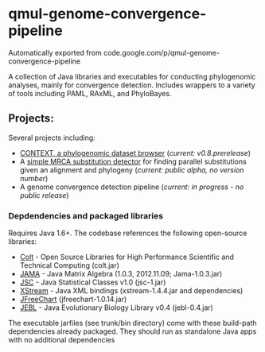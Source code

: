 # qmul-genome-convergence-pipeline
Automatically exported from code.google.com/p/qmul-genome-convergence-pipeline

A collection of Java libraries and executables for conducting phylogenomic analyses, mainly for convergence detection.
Includes wrappers to a variety of tools including PAML, RAxML, and PhyloBayes.

## Projects:

Several projects including:
* [CONTEXT, a phylogenomic dataset browser](https://github.com/lonelyjoeparker/qmul-genome-convergence-pipeline/blob/master/CONTEXT.md) (_current: v0.8.prerelease_)
* A [simple MRCA substitution detector](https://github.com/lonelyjoeparker/qmul-genome-convergence-pipeline/blob/master/trunk/bin/README_SimpleMRCASubstitutionDetector.md) for finding parallel substitutions given an alignment and phylogeny (_current: public alpha, no version number_)
* A genome convergence detection pipeline (_current: in progress - no public release_)

### Depdendencies and packaged libraries

Requires Java 1.6+. 
The codebase references the following open-source libraries:                 
* [Colt](https://dst.lbl.gov/ACSSoftware/colt/) - Open Source Libraries for High Performance Scientific and Technical Computing (colt.jar)
* [JAMA](http://math.nist.gov/javanumerics/jama/) - Java Matrix Algebra (1.0.3, 2012.11.09; Jama-1.0.3.jar)
* [JSC](http://www.jsc.nildram.co.uk/) - Java Statistical Classes v1.0 (jsc-1.jar)
* [XStream](http://x-stream.github.io/) - Java XML bindings (xstream-1.4.4.jar and dependencies)
* [JFreeChart](http://www.jfree.org/jfreechart/) (jfreechart-1.0.14.jar)
* [JEBL](http://sourceforge.net/projects/jebl/) - Java Evolutionary Biology Library v0.4 (jebl-0.4.jar)

The executable jarfiles (see trunk/bin directory) come with these build-path dependencies already packaged. They should run as standalone Java apps with no additional dependencies


